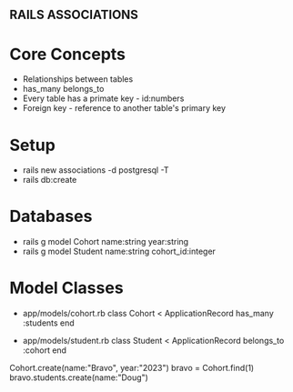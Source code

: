 ## RAILS ASSOCIATIONS

# Core Concepts
- Relationships between tables
- has_many belongs_to
- Every table has a primate key - id:numbers
- Foreign key - reference to another table's primary key

# Setup
- rails new associations -d postgresql -T
- rails db:create

# Databases
- rails g model Cohort name:string year:string
- rails g model Student name:string cohort_id:integer


# Model Classes
- app/models/cohort.rb
    class Cohort < ApplicationRecord
        has_many :students
    end

- app/models/student.rb
class Student < ApplicationRecord
    belongs_to :cohort
end


 Cohort.create(name:"Bravo", year:"2023")
 bravo = Cohort.find(1)
 bravo.students.create(name:"Doug")